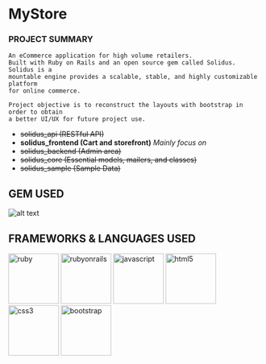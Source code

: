 # MyStore

### PROJECT SUMMARY

```
An eCommerce application for high volume retailers. 
Built with Ruby on Rails and an open source gem called Solidus. Solidus is a 
mountable engine provides a scalable, stable, and highly customizable platform
for online commerce.

Project objective is to reconstruct the layouts with bootstrap in order to obtain
a better UI/UX for future project use.
```

- ~~solidus_api (RESTful API)~~
- **solidus_frontend (Cart and storefront)** *Mainly focus on*
- ~~solidus_backend (Admin area)~~
- ~~solidus_core (Essential models, mailers, and classes)~~
- ~~solidus_sample (Sample Data)~~

## GEM USED

![alt text](http://baronkwan.github.io/assets/images/projects/logo-gem-solidus.png "gem-solidus")

## FRAMEWORKS & LANGUAGES USED

<img src="http://baronkwan.github.io/assets/images/projects/logo-ruby.png" alt="ruby" width="100"/>
<img src="http://baronkwan.github.io/assets/images/projects/logo-rubyonrails.png" alt="rubyonrails" width="100"/>
<img src="http://baronkwan.github.io/assets/images/projects/logo-javascript.png" alt="javascript" width="100"/>
<img src="http://baronkwan.github.io/assets/images/projects/logo-html5.png" alt="html5" width="100"/>
<img src="http://baronkwan.github.io/assets/images/projects/logo-css3.png" alt="css3" width="100"/>
<img src="http://baronkwan.github.io/assets/images/projects/logo-bootstrap.png" alt="bootstrap" width="100"/>

